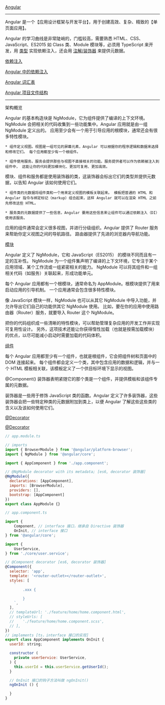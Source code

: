 [Angular](https://angular.cn/docs)

---

Angular 是一个【应用设计框架与开发平台】，用于创建高效、复杂、精致的【单页面应用】。

Angular 的学习曲线是非常陡峭的，门槛较高，需要熟悉 HTML、CSS、JavaScript、ES2015 如 Class 类、Module 模块等，必须用 TypeScript 来开发，用 [类型](https://www.tslang.cn/docs/handbook/classes.html) 实现依赖注入，还会用 [注解/装饰器](https://www.tslang.cn/docs/handbook/decorators.html) 来提供元数据。

[依赖注入](https://angular.cn/guide/glossary#dependency-injection-di)

[Angular 中的依赖注入](https://angular.cn/guide/dependency-injection)

[Angular 词汇表](https://angular.cn/guide/glossary)

[Angular 项目文件结构](https://angular.cn/guide/file-structure)

---

架构概览

Angular 的基本构造块是 NgModule，它为组件提供了编译的上下文环境。 NgModule 会把相关的代码收集到一些功能集中。Angular 应用就是由一组 NgModule 定义出的。 应用至少会有一个用于引导应用的根模块，通常还会有很多特性模块。

	* 组件定义视图。视图是一组可见的屏幕元素，Angular 可以根据你的程序逻辑和数据来选择和修改它们。 每个应用都至少有一个根组件。

	* 组件使用服务。服务会提供那些与视图不直接相关的功能。服务提供者可以作为依赖被注入到组件中， 这能让你的代码更加模块化、更加可复用、更加高效。

模块、组件和服务都是使用装饰器的类，这装饰器会标出它们的类型并提供元数据，以告知 Angular 该如何使用它们。

	* 组件类的元数据将组件类和一个用来定义视图的模板关联起来。 模板把普通的 HTML 和 Angular 指令与绑定标记（markup）组合起来，这样 Angular 就可以在渲染 HTML 之前先修改这些 HTML。

	* 服务类的元数据提供了一些信息，Angular 要用这些信息来让组件可以通过依赖注入（DI）使用该服务。

应用的组件通常会定义很多视图，并进行分级组织。Angular 提供了 Router 服务来帮助你定义视图之间的导航路径。 路由器提供了先进的浏览器内导航功能。

[模块](https://angular.cn/guide/architecture-modules)

Angular 定义了 NgModule，它和 JavaScript（ES2015） 的模块不同而且有一定的互补性。 NgModule 为一个组件集声明了编译的上下文环境，它专注于某个应用领域、某个工作流或一组紧密相关的能力。 NgModule 可以将其组件和一组相关代码（如服务）关联起来，形成功能单元。

每个 Angular 应用都有一个根模块，通常命名为 AppModule。根模块提供了用来启动应用的引导机制。 一个应用通常会包含很多特性模块。

像 JavaScript 模块一样，NgModule 也可以从其它 NgModule 中导入功能，并允许导出它们自己的功能供其它 NgModule 使用。 比如，要在你的应用中使用路由器（Router）服务，就要导入 Router 这个 NgModule。

把你的代码组织成一些清晰的特性模块，可以帮助管理复杂应用的开发工作并实现可复用性设计。 另外，这项技术还能让你获得惰性加载（也就是按需加载模块）的优点，以尽可能减小启动时需要加载的代码体积。

[组件](https://angular.cn/api/core/Component)

每个 Angular 应用都至少有一个组件，也就是根组件，它会把组件树和页面中的 DOM 连接起来。 每个组件都会定义一个类，其中包含应用的数据和逻辑，并与一个 HTML 模板相关联，该模板定义了一个供目标环境下显示的视图。

@Component() 装饰器表明紧随它的那个类是一个组件，并提供模板和该组件专属的元数据。

装饰器是一些用于修饰 JavaScript 类的函数。Angular 定义了许多装饰器，这些装饰器会把一些特定种类的元数据附加到类上，以便 Angular 了解这些这些类的含义以及该如何使用它们。

[@Decorator](https://es6.ruanyifeng.com/#docs/decorator)

[@Decorator](https://medium.com/google-developers/exploring-es7-decorators-76ecb65fb841#.x5c2ndtx0)

``` js
// app.module.ts

// imports
import { BrowserModule } from '@angular/platform-browser';
import { NgModule } from '@angular/core';

import { AppComponent } from './app.component';

// @NgModule decorator with its metadata; [es6, decorator 装饰器]
@NgModule({
  declarations: [AppComponent],
  imports: [BrowserModule],
  providers: [],
  bootstrap: [AppComponent]
})
export class AppModule {}
```

``` js
// app.component.ts

import {
	Component, // interface 接口，继承自 Directive 装饰器
	OnInit, // interface 接口
} from '@angular/core';

import {
	UserService,
} from './core/user.service';    

// @Component decorator [es6, decorator 装饰器]
@Component({
  selector: 'app',
  template: '<router-outlet></router-outlet>',
  styles: [
  	`
  		.xxx {

  		}
  	`,
  ],
  // templateUrl: './feature/home/home.component.html',
  // styleUrls: [
  // 	'./feature/home/home.component.scss',
  // ],
})
// implements [ts，interface 接口的实现]
export class AppComponent implements OnInit {
  userId: string;

  constructor (
    private userService: UserService,
  ) {
    this.userId = this.userService.getUserId();
  }

  // OnInit 接口的钩子方法叫做 ngOnInit()
  ngOnInit () {

  }
}
```

